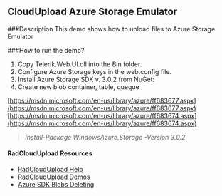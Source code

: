 ## CloudUpload Azure Storage Emulator

###Description
This demo shows how to upload files to Azure Storage Emulator

###How to run the demo?
1. Copy Telerik.Web.UI.dll into the Bin folder.
2. Configure Azure Storage keys in the web.config file.
3. Install Azure Storage SDK v. 3.0.2 from NuGet:
4. Create new blob container, table, queque

[https://msdn.microsoft.com/en-us/library/azure/ff683677.aspx](https://msdn.microsoft.com/en-us/library/azure/ff683677.aspx)
[https://msdn.microsoft.com/en-us/library/azure/ff683674.aspx](https://msdn.microsoft.com/en-us/library/azure/ff683674.aspx)

> *Install-Package WindowsAzure.Storage -Version 3.0.2*

#### RadCloudUpload Resources
* [RadCloudUpload Help](http://www.telerik.com/help/aspnet-ajax/cloud-upload-overview.html)
* [RadCloudUpload Demos](http://demos.telerik.com/aspnet-ajax/cloud-upload/examples/overview/defaultcs.aspx)
* [Azure SDK Blobs Deleting](http://azure.microsoft.com/en-us/documentation/articles/storage-dotnet-how-to-use-blobs/#delete-blobs)

